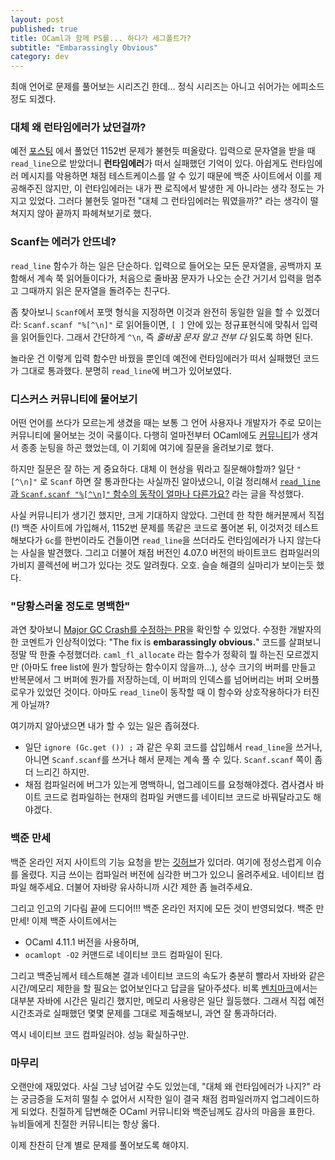 ```yaml
---
layout: post
published: true
title: OCaml과 함께 PS를... 하다가 세그폴트가?
subtitle: "Embarassingly Obvious"
category: dev
---
```


 최애 언어로 문제를 풀어보는 시리즈긴 한데... 정식 시리즈는 아니고
 쉬어가는 에피소드 정도 되겠다.


### 대체 왜 런타임에러가 났던걸까?
 예전 [포스팅](https://sangwoo-joh.github.io/ocaml-ps-word-count) 에서
 풀었던 1152번 문제가 불현듯 떠올랐다. 입력으로 문자열을 받을 때
 `read_line`으로 받았더니 **런타임에러**가 떠서 실패했던 기억이
 있다. 아쉽게도 런타임에러 메시지를 악용하면 채점 테스트케이스를 알 수
 있기 때문에 백준 사이트에서 이를 제공해주진 않지만, 이 런타임에러는
 내가 짠 로직에서 발생한 게 아니라는 생각 정도는 가지고 있었다. 그러다
 불현듯 얼마전 "대체 그 런타임에러는 뭐였을까?" 라는 생각이 떨쳐지지
 않아 끝까지 파헤쳐보기로 했다.

### Scanf는 에러가 안뜨네?
 `read_line` 함수가 하는 일은 단순하다. 입력으로 들어오는 모든
 문자열을, 공백까지 포함해서 계속 쭉 읽어들이다가, 처음으로 줄바꿈
 문자가 나오는 순간 거기서 입력을 멈추고 그때까지 읽은 문자열을
 돌려주는 친구다.

 좀 찾아보니 `Scanf`에서 포맷 형식을 지정하면 이것과 완전히 동일한
 일을 할 수 있겠더라: `Scanf.scanf "%[^\n]"` 로 읽어들이면, `[ ]` 안에
 있는 정규표현식에 맞춰서 입력을 읽어들인다. 그래서 간단하게 `^\n`, 즉
 *줄바꿈 문자 말고 전부 다* 읽도록 하면 된다.

 놀라운 건 이렇게 입력 함수만 바꿨을 뿐인데 예전에 런타임에러가 떠서
 실패했던 코드가 그대로 통과했다. 분명히 `read_line`에 버그가
 있어보였다.

### 디스커스 커뮤니티에 물어보기
 어떤 언어를 쓰다가 모르는게 생겼을 때는 보통 그 언어 사용자나
 개발자가 주로 모이는 커뮤니티에 물어보는 것이 국룰이다. 다행히
 얼마전부터 OCaml에도 [커뮤니티](https://discuss.ocaml.org)가 생겨서
 종종 눈팅을 하곤 했었는데, 이 기회에 여기에 질문을 올려보기로 했다.

 하지만 질문은 잘 하는 게 중요하다. 대체 이 현상을 뭐라고
 질문해야할까? 일단 `"[^\n]"` 로 `Scanf` 하면 잘 통과한다는 사실까진
 알아냈으니, 이걸 정리해서 [`read_line` 과 `Scanf.scanf "%[^\n]"`
 함수의 동작이 얼마나
 다른가요?](https://discuss.ocaml.org/t/how-different-is-the-behaviour-of-read-line-and-scanf-scanf-n/6564)
 라는 글을 작성했다.

 사실 커뮤니티가 생기긴 했지만, 크게 기대하지 않았다. 그런데 한 착한
 해커분께서 직접(!) 백준 사이트에 가입해서, 1152번 문제를 똑같은
 코드로 풀어본 뒤, 이것저것 테스트해보다가 `Gc`를 한번이라도 건들이면
 `read_line`을 쓰더라도 런타임에러가 나지 않는다는 사실을
 발견했다. 그리고 더불어 채점 버전인 4.07.0 버전의 바이트코드
 컴파일러의 가비지 콜렉션에 버그가 있다는 것도 알려줬다. 오호. 슬슬
 해결의 실마리가 보이는듯 했다.

### "당황스러울 정도로 명백한"

 과연 찾아보니 [Major GC Crash를 수정하는
 PR](https://github.com/ocaml/ocaml/pull/1896)을 확인할 수
 있었다. 수정한 개발자의 한 코멘트가 인상적이었다: "The fix is
 **embarassingly obvious.**" 코드를 살펴보니 정말 딱 한줄
 수정했더라. `caml_fl_allocate` 라는 함수가 정확히 뭘 하는진
 모르겠지만 (아마도 free list에 뭔가 할당하는 함수이지 않을까...),
 상수 크기의 버퍼를 만들고 반복문에서 그 버퍼에 뭔가를 저장하는데, 이
 버퍼의 인덱스를 넘어버리는 버퍼 오버플로우가 있었던 것이다. 아마도
 `read_line`이 동작할 때 이 함수와 상호작용하다가 터진 게 아닐까?

 여기까지 알아냈으면 내가 할 수 있는 일은 좁혀졌다.
  - 일단 `ignore (Gc.get ()) ;` 과 같은 우회 코드를 삽입해서
    `read_line`을 쓰거나, 아니면 `Scanf.scanf`를 쓰거나 해서 문제는
    계속 풀 수 있다. `Scanf.scanf` 쪽이 좀 더 느리긴 하지만.
  - 채점 컴파일러에 버그가 있는게 명백하니, 업그레이드를
    요청해야겠다. 겸사겸사 바이트 코드로 컴파일하는 현재의 컴파일
    커맨드를 네이티브 코드로 바꿔달라고도 해야겠다.

### 백준 만세
 백준 온라인 저지 사이트의 기능 요청을 받는
 [깃허브](https://github.com/startlink/boj-feature-request)가
 있더라. 여기에 정성스럽게 이슈를 올렸다. 지금 쓰이는 컴파일러 버전에
 심각한 버그가 있으니 올려주세요. 네이티브 컴파일 해주세요. 더불어
 자바랑 유사하니까 시간 제한 좀 늘려주세요.

 그리고 인고의 기다림 끝에 드디어!!! 백준 온라인 저지에 모든 것이
 반영되었다. 백준 만만세! 이제 백준 사이트에서는
  - OCaml 4.11.1 버전을 사용하며,
  - `ocamlopt -O2` 커맨드로  네이티브 코드 컴파일이 된다.

 그리고 백준님께서 테스트해본 결과 네이티브 코드의 속도가 충분히
 빨라서 자바와 같은 시간/메모리 제한을 할 필요는 없어보인다고 답글을
 달아주셨다. 비록
 [벤치마크](https://benchmarksgame-team.pages.debian.net/benchmarksgame/fastest/ocaml-java.html)에서는
 대부분 자바에 시간은 밀리긴 했지만, 메모리 사용량은 일단
 월등했다. 그래서 직접 예전 시간초과로 실패했던 몇몇 문제를 그대로
 제출해보니, 과연 잘 통과하더라.

 역시 네이티브 코드 컴파일러야. 성능 확실하구만.

### 마무리
 오랜만에 재밌었다. 사실 그냥 넘어갈 수도 있었는데, "대체 왜
 런타임에러가 나지?" 라는 궁금증을 도저히 떨칠 수 없어서 시작한 일이
 결국 채점 컴파일러까지 업그레이드하게 되었다.  친절하게 답변해준
 OCaml 커뮤니티와 백준님께도 감사의 마음을 표한다. 뉴비들에게 친절한
 커뮤니티는 항상 옳다.

 이제 찬찬히 단계 별로 문제를 풀어보도록 해야지.
